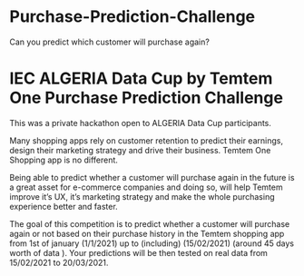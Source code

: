 # Purchase-Prediction-Challenge
Can you predict which customer will purchase again?

# IEC ALGERIA Data Cup by Temtem One Purchase Prediction Challenge 
This was a private hackathon open to ALGERIA Data Cup participants.

Many shopping apps rely on customer retention to predict their earnings, design their marketing strategy and drive their business. Temtem One Shopping app is no different.

Being able to predict whether a customer will purchase again in the future is a great asset for e-commerce companies and doing so, will help Temtem improve it’s UX, it’s marketing strategy and make the whole purchasing experience better and faster.

The goal of this competition is to predict whether a customer will purchase again or not based on their purchase history in the Temtem shopping app from 1st of january (1/1/2021) up to (including) (15/02/2021) (around 45 days worth of data ). Your predictions will be then tested on real data from 15/02/2021 to 20/03/2021.
